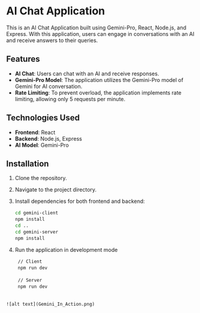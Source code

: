 # AI Chat Application

This is an AI Chat Application built using Gemini-Pro, React, Node.js, and Express. With this application, users can engage in conversations with an AI and receive answers to their queries.

## Features
- **AI Chat**: Users can chat with an AI and receive responses.
- **Gemini-Pro Model**: The application utilizes the Gemini-Pro model of Gemini for AI conversation.
- **Rate Limiting**: To prevent overload, the application implements rate limiting, allowing only 5 requests per minute.

## Technologies Used
- **Frontend**: React
- **Backend**: Node.js, Express
- **AI Model**: Gemini-Pro

## Installation
1. Clone the repository.
2. Navigate to the project directory.
3. Install dependencies for both frontend and backend:
   ```bash
   cd gemini-client
   npm install
   cd ..
   cd gemini-server
   npm install
   ```

4. Run the application in development mode
   ```bash
    // Client
    npm run dev
    
    // Server
    npm run dev
```

![alt text](Gemini_In_Action.png)

